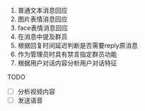 1. 普通文本消息回应
2. 图片表情消息回应
3. face表情消息回应
4. 在消息中提及群员
5. 根据回复时间延迟判断是否需要reply原消息
6. 作为管理员时具有禁言指定群员功能
7. 根据用户对话内容分析用户对话特征

TODO
- [ ] 分析视频内容
- [ ] 发送语音
